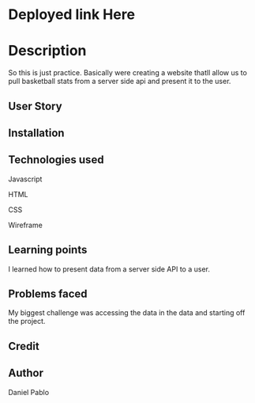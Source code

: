 # Deployed link Here

# Description

So this is just practice. Basically were creating a website thatll allow us to pull basketball stats from a server side api and present it to the user. 

## User Story

## Installation 

## Technologies used 

Javascript

HTML

CSS

Wireframe 

## Learning points 

I learned how to present data from a server side API to a user. 

## Problems faced 

My biggest challenge was accessing the data in the data and starting off the project. 

## Credit

## Author

Daniel Pablo
